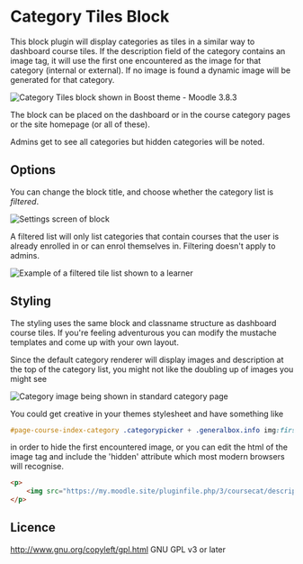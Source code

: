 # Category Tiles Block

This block plugin will display categories as tiles in a similar way to dashboard course tiles. If the description field of the category contains an image tag, it will use the first one encountered as the image for that category (internal or external). If no image is found a dynamic image will be generated for that category.

![Category Tiles block shown in Boost theme - Moodle 3.8.3](https://i.imgur.com/u8bKfPn.png)

The block can be placed on the dashboard or in the course category pages or the site homepage (or all of these).

Admins get to see all categories but hidden categories will be noted.

## Options

You can change the block title, and choose whether the category list is _filtered_.

![Settings screen of block](https://i.imgur.com/izO8UlT.png)

A filtered list will only list categories that contain courses that the user is already enrolled in or can enrol themselves in. Filtering doesn't apply to admins.

![Example of a filtered tile list shown to a learner](https://i.imgur.com/125TGNV.png)

## Styling

The styling uses the same block and classname structure as dashboard course tiles. If you're feeling adventurous you can modify the mustache templates and come up with your own layout.

Since the default category renderer will display images and description at the top of the category list, you might not like the doubling up of images you might see

![Category image being shown in standard category page](https://i.imgur.com/3vnGTZ2.png)

You could get creative in your themes stylesheet and have something like

```css
#page-course-index-category .categorypicker + .generalbox.info img:first-of-type { display: none; }
```

in order to hide the first encountered image, or you can edit the html of the image tag and include the 'hidden' attribute which most modern browsers will recognise.

```html
<p>
    <img src="https://my.moodle.site/pluginfile.php/3/coursecat/description/orange.jpg" alt="" role="presentation" hidden>
</p>
``` 

## Licence

http://www.gnu.org/copyleft/gpl.html GNU GPL v3 or later
